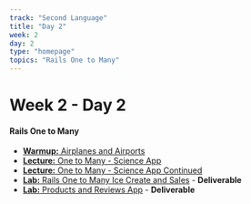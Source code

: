 ```yaml
---
track: "Second Language"
title: "Day 2"
week: 2
day: 2
type: "homepage"
topics: "Rails One to Many"
---
```


# Week 2 - Day 2

#### Rails One to Many

- [**Warmup:** Airplanes and Airports](/second-language/week-2/day-2/lecture-materials/airplanes-and-airports/)
- [**Lecture:** One to Many - Science App](/second-language/week-2/day-2/lecture-materials/one-to-many-science-app/)
- [**Lecture:** One to Many - Science App Continued](/second-language/week-2/day-2/lecture-materials/one-to-many-science-app-continued/)
- [**Lab:** Rails One to Many Ice Create and Sales](/second-language/week-2/day-2/labs/rails-one-to-many-ice-cream-and-sales/) - **Deliverable**
- [**Lab:** Products and Reviews App](/second-language/week-2/day-2/labs/products-and-reviews) - **Deliverable**
